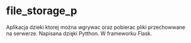 # file_storage_p


Aplikacja dzieki ktorej można wgrywac oraz pobierac pliki przechowwane na serwerze. Napisana dzięki Pytthon. W frameworku Flask.
